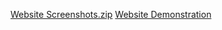 [Website Screenshots.zip](https://github.com/PearlAngelie07/WDProject/files/13760520/Screenshots.zip)
[Website Demonstration](https://drive.google.com/file/d/1xKKwTIOnG02S3tb7XvSyxP65AU-B2Odr/view?usp=sharing)
